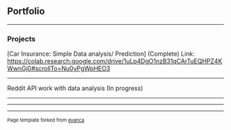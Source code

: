 ## Portfolio

---

### Projects

[Car Insurance: Simple Data analysis/ Prediction] (Complete)
Link: https://colab.research.google.com/drive/1uLp4DgO1nzB31qCArTuEQHPZ4KWwnGj0#scrollTo=Nu0yPgWpHEO3

---
Reddit API work with data analysis (In progress) 

---

---




---
<p style="font-size:11px">Page template forked from <a href="https://github.com/evanca/quick-portfolio">evanca</a></p>
<!-- Remove above link if you don't want to attibute -->
